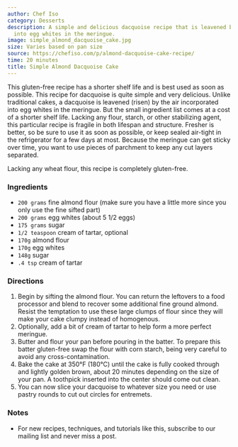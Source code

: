 ```yaml
---
author: Chef Iso
category: Desserts
description: A simple and delicious dacquoise recipe that is leavened by the air incorporated
  into egg whites in the meringue.
image: simple_almond_dacquoise_cake.jpg
size: Varies based on pan size
source: https://chefiso.com/p/almond-dacquoise-cake-recipe/
time: 20 minutes
title: Simple Almond Dacquoise Cake
---
```


This gluten-free recipe has a shorter shelf life and is best used as soon as possible. This recipe for dacquoise is quite simple and very delicious. Unlike traditional cakes, a dacquoise is leavened (risen) by the air incorporated into egg whites in the meringue. But the small ingredient list comes at a cost of a shorter shelf life. Lacking any flour, starch, or other stabilizing agent, this particular recipe is fragile in both lifespan and structure. Fresher is better, so be sure to use it as soon as possible, or keep sealed air-tight in the refrigerator for a few days at most. Because the meringue can get sticky over time, you want to use pieces of parchment to keep any cut layers separated. 

Lacking any wheat flour, this recipe is completely gluten-free.

### Ingredients

* `200 grams` fine almond flour (make sure you have a little more since you only use the fine sifted part)
* `200 grams` egg whites (about 5 1/2 eggs)
* `175 grams` sugar
* `1/2 teaspoon` cream of tartar, optional
* `170g` almond flour
* `170g` egg whites
* `148g` sugar
* `.4 tsp` cream of tartar

### Directions

1. Begin by sifting the almond flour. You can return the leftovers to a food processor and blend to recover some additional fine ground almond. Resist the temptation to use these large clumps of flour since they will make your cake clumpy instead of homogenous.
2. Optionally, add a bit of cream of tartar to help form a more perfect meringue. 
3. Butter and flour your pan before pouring in the batter. To prepare this batter gluten-free swap the flour with corn starch, being very careful to avoid any cross-contamination. 
4. Bake the cake at 350°F (180°C) until the cake is fully cooked through and lightly golden brown, about 20 minutes depending on the size of your pan. A toothpick inserted into the center should come out clean.
5. You can now slice your dacquoise to whatever size you need or use pastry rounds to cut out circles for entremets. 

### Notes

- For new recipes, techniques, and tutorials like this, subscribe to our mailing list and never miss a post.